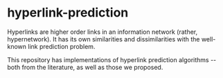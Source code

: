 # hyperlink-prediction

Hyperlinks are higher order links in an information network (rather, hypernetwork). It has its own similarities and dissimilarities with the well-known link prediction problem.

This repository has implementations of hyperlink prediction algorithms -- both from the literature, as well as those we proposed.
